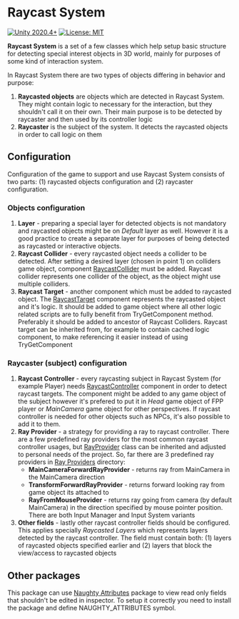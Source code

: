 # Raycast System
[![Unity 2020.4+](https://img.shields.io/badge/unity-2020.4%2B-blue.svg)](https://unity3d.com/get-unity/download)
[![License: MIT](https://img.shields.io/badge/License-MIT-brightgreen.svg)](https://opensource.org/license/mit)

**Raycast System** is a set of a few classes which help setup basic structure for detecting special interest objects in 3D world, mainly for purposes of some kind of interaction system. 

In Raycast System there are two types of objects differing in behavior and purpose:
1) **Raycasted objects** are objects which are detected in Raycast System. They might contain logic to necessary for the interaction, but they shouldn't call it on their own. Their main purpose is to be detected by raycaster and then used by its controller logic
2) **Raycaster** is the subject of the system. It detects the raycasted objects in order to call logic on them

## Configuration
Configuration of the game to support and use Raycast System consists of two parts: (1) raycasted objects configuration and (2) raycaster configuration.

### Objects configuration
1. **Layer** - preparing a special layer for detected objects is not mandatory and raycasted objects might be on _Default_ layer as well. However it is a good practice to create a separate layer for purposes of being detected as raycasted or interactive objects.
2. **Raycast Collider** - every raycasted object needs a collider to be detected. After setting a desired layer (chosen in point 1) on colliders game object, component [RaycastCollider](https://github.com/Kosmik123/Raycast-System/blob/master/Scripts/RaycastCollider.cs) must be added. Raycast collider represents one collider of the object, as the object might use multiple colliders.
3. **Raycast Target** - another component which must be added to raycasted object. The [RaycastTarget](https://github.com/Kosmik123/Raycast-System/blob/master/Scripts/RaycastTarget.cs) component represents the raycasted object and it's logic. It should be added to game object where all other logic related scripts are to fully benefit from TryGetComponent method. Preferably it should be added to ancestor of Raycast Colliders. Raycast target can be inherited from, for example to contain cached logic component, to make referencing it easier instead of using TryGetComponent

### Raycaster (subject) configuration
1. **Raycast Controller** - every raycasting subject in Raycast System (for example Player) needs [RaycastController](https://github.com/Kosmik123/Raycast-System/blob/master/Scripts/RaycastController.cs) component in order to detect raycast targets. The component might be added to any game object of the subject however it's prefered to put it in _Head_ game object of FPP player or _MainCamera_ game object for other perspectives. If raycast controller is needed for other objects such as NPCs, it's also possible to add it to them.
2. **Ray Provider** - a strategy for providing a ray to raycast controller. There are a few predefined ray providers for the most common raycast controller usages, but [RayProvider](https://github.com/Kosmik123/Raycast-System/blob/master/Scripts/RayProvider.cs) class can be inherited and adjusted to personal needs of the project. So, far there are 3 predefined ray providers in [Ray Providers](https://github.com/Kosmik123/Raycast-System/tree/master/Scripts/Ray%20Providers) directory:
    *  **MainCameraForwardRayProvider** - returns ray from MainCamera in the MainCamera direction
    *  **TransformForwardRayProvider** - returns forward looking ray from game object its attached to
    *  **RayFromMouseProvider** - returns ray going from camera (by default MainCamera) in the direction specified by mouse pointer position. There are both Input Manager and Input System variants
3. **Other fields** - lastly other raycast controller fields should be configured. This applies specially _Raycasted Layers_ which represents layers detected by the raycast controller. The field must contain both: (1) layers of raycasted objects specified earlier and (2) layers that block the view/access to raycasted objects



## Other packages
This package can use [Naughty Attributes](https://github.com/dbrizov/NaughtyAttributes) package to view read only fields that shouldn't be edited in inspector. To setup it correctly you need to install the package and define NAUGHTY_ATTRIBUTES symbol.
